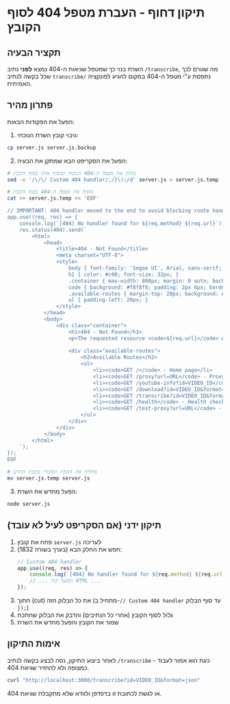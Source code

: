 # תיקון דחוף - העברת מטפל 404 לסוף הקובץ

## תקציר הבעיה
השרת בנוי כך שמטפל שגיאות ה-404 נמצא **לפני** נתיב `/transcribe`, מה שגורם לכך שכל בקשה לנתיב `transcribe/` נתפסת ע"י מטפל ה-404 במקום להגיע לפונקציה האמיתית.

## פתרון מהיר

הפעל את הפקודות הבאות:

1. גיבוי קובץ השרת הנוכחי:
```bash
cp server.js server.js.backup
```

2. הפעל את הסקריפט הבא שמתקן את הבעיה:
```bash
# מוחק את מטפל ה-404 הנוכחי ומוסיף אותו בסוף הקובץ
sed -e '/\/\/ Custom 404 handler/,/}\);/d' server.js > server.js.temp

# מוסיף את מטפל ה-404 בסוף הקובץ
cat >> server.js.temp << 'EOF'

// IMPORTANT: 404 handler moved to the end to avoid blocking route handlers
app.use((req, res) => {
    console.log(`[404] No handler found for ${req.method} ${req.url}`);
    res.status(404).send(`
        <html>
            <head>
                <title>404 - Not Found</title>
                <meta charset="UTF-8">
                <style>
                    body { font-family: 'Segoe UI', Arial, sans-serif; margin: 40px; padding: 0; background: #f0f0f0; }
                    h1 { color: #c00; font-size: 32px; }
                    .container { max-width: 800px; margin: 0 auto; background: white; padding: 30px; border-radius: 8px; box-shadow: 0 2px 10px rgba(0,0,0,0.1); }
                    code { background: #f8f8f8; padding: 2px 6px; border-radius: 3px; font-family: monospace; border: 1px solid #ddd; }
                    .available-routes { margin-top: 20px; background: #f8f8f8; padding: 20px; border-radius: 8px; }
                    ul { padding-left: 20px; }
                </style>
            </head>
            <body>
                <div class="container">
                    <h1>404 - Not Found</h1>
                    <p>The requested resource <code>${req.url}</code> was not found on this server.</p>
                    
                    <div class="available-routes">
                        <h2>Available Routes</h2>
                        <ul>
                            <li><code>GET /</code> - Home page</li>
                            <li><code>GET /proxy?url=URL</code> - Proxy endpoint</li>
                            <li><code>GET /youtube-info?id=VIDEO_ID</code> - Get video formats</li>
                            <li><code>GET /download?id=VIDEO_ID&format=audio|video|combined</code> - Download video</li>
                            <li><code>GET /transcribe?id=VIDEO_ID&format=json|srt|txt</code> - Transcribe video</li>
                            <li><code>GET /health</code> - Health check</li>
                            <li><code>GET /test-proxy?url=URL</code> - Test proxy</li>
                        </ul>
                    </div>
                </div>
            </body>
        </html>
    `);
});
EOF

# מחליף את הקובץ המקורי בקובץ החדש
mv server.js.temp server.js
```

3. הפעל מחדש את השרת:
```bash
node server.js
```

## תיקון ידני (אם הסקריפט לעיל לא עובד)

1. פתח את קובץ `server.js` לעריכה
2. חפש את החלק הבא (בערך בשורה 1832):
   ```js
   // Custom 404 handler
   app.use((req, res) => {
       console.log(`[404] No handler found for ${req.method} ${req.url}`);
       // ... המשך קוד HTML ...
   });
   ```
3. חתוך (cut) את כל הבלוק הזה (מתחיל ב-`// Custom 404 handler` עד סוף הבלוק `});`)
4. גלול לסוף הקובץ (אחרי כל הנתיבים) והדבק את הבלוק שחתכת
5. שמור את הקובץ והפעל מחדש את השרת

## אימות התיקון

לאחר ביצוע התיקון, נסה לבצע בקשה לנתיב `/transcribe` - כעת הוא אמור לעבוד כמצופה ולא להחזיר שגיאת 404.

```bash
curl "http://localhost:3000/transcribe?id=VIDEO_ID&format=json"
```

או לגשת לכתובת זו בדפדפן ולוודא שלא מתקבלת שגיאת 404. 
